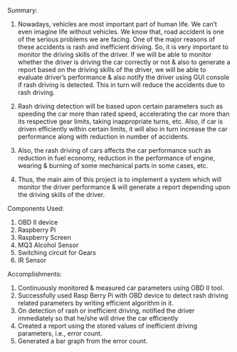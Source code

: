 Summary:
1. Nowadays, vehicles are most important part of human life. We can’t even imagine life without vehicles. We know that, road accident is one of the serious problems we are facing. One of the major reasons of these accidents is rash and inefficient driving. So, it is very important to monitor the driving skills of the driver. If we will be able to monitor whether the driver is driving the car correctly or not & also to generate a report based on the driving skills of the driver, we will be able
to evaluate driver’s performance & also notify the driver using GUI console if rash driving is detected. This in turn will reduce the accidents due to rash driving. 

2. Rash driving detection will be based upon certain parameters such as speeding the car more than rated speed, accelerating the car more than its respective gear limits, taking inappropriate turns, etc. Also, if car is driven efficiently within certain limits, it will also in turn increase the car performance along with reduction in number of accidents.

3. Also, the rash driving of cars affects the car performance such as reduction in fuel economy, reduction in the performance of engine, wearing & burning of
some mechanical parts in some cases, etc.

4. Thus, the main aim of this project is to implement a system which will monitor the driver performance & will generate a report depending upon the driving skills of the driver. 

 Components Used:
 1. OBD II device
 2. Raspberry Pi
 3. Raspberry Screen
 4. MQ3 Alcohol Sensor
 5. Switching circuit for Gears
 6. IR Sensor
 
 Accomplishments:
1. Continuously monitored & measured car parameters using OBD II tool.
2. Successfully used Rasp Berry Pi with OBD device to detect rash driving related parameters by writing efficient algorithm in it.
3. On detection of rash or inefficient driving, notified the driver immediately so that he/she will drive the car efficiently
4. Created a report using the stored values of inefficient driving parameters, i.e., error count.
5. Generated a bar graph from the error count.
